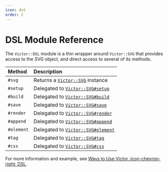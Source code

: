 ```yaml
---
icon: dot
order: C
---
```


# DSL Module Reference

The `Victor::DSL` module is a thin wrapper around `Victor::SVG` that provides
access to the SVG object, and direct access to several of its methods.

| Method     | Description                                              |
|:-----------|:---------------------------------------------------------|
| `#svg`     | Returns a [`Victor::SVG`](svg) instance                  |
| `#setup`   | Delegated to [`Victor::SVG#setup`](svg#setup)            |
| `#build`   | Delegated to [`Victor::SVG#build`](svg#build)            |
| `#save`    | Delegated to [`Victor::SVG#save`](svg#save)              |
| `#render`  | Delegated to [`Victor::SVG#render`](svg#render)          |
| `#append`  | Delegated to [`Victor::SVG#append`](svg#append--embed--) |
| `#element` | Delegated to [`Victor::SVG#element`](svg#element)        |
| `#tag`     | Delegated to [`Victor::SVG#tag`](svg#tag)                |
| `#css`     | Delegated to [`Victor::SVG#css`](svg#css)                |


For more information and example, see
[Ways to Use Victor :icon-chevron-right: DSL](/usage-patterns/dsl).
